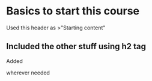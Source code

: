 # Basics to start this course
 Used this header as >"Starting content"
 ## Included the other stuff using h2 tag
 Added **<p>** wherever needed
